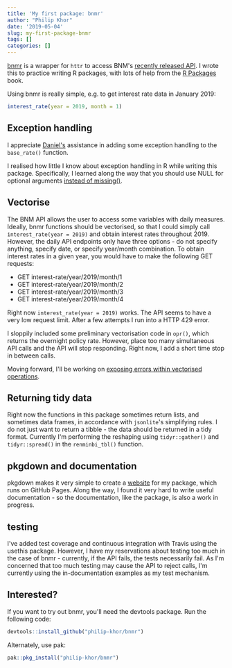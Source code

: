 ```yaml
---
title: 'My first package: bnmr'
author: "Philip Khor"
date: '2019-05-04'
slug: my-first-package-bnmr
tags: []
categories: []
---
```


[bnmr](/bnmr) is a wrapper for `httr` to access BNM's [recently released API](api.bnm.gov.my). I wrote this to practice writing R packages, with lots of help from the [R Packages](http://r-pkgs.had.co.nz/) book. 

Using bnmr is really simple, e.g. to get interest rate data in January 2019: 

```r
interest_rate(year = 2019, month = 1)
```

## Exception handling 

I appreciate [Daniel's](https://github.com/DanielYuo) assistance in adding some exception handling to the `base_rate()` function.

I realised how little I know about exception handling in R while writing this package. 
Specifically, I learned along the way that you should use NULL for optional arguments [instead of missing()](https://www.youtube.com/watch?v=dwS67RPq37Q). 

## Vectorise

The BNM API allows the user to access some variables with daily measures. Ideally, bnmr functions should be vectorised, so that I could simply call `interest_rate(year = 2019)` and obtain interest rates throughout 2019. However, the daily API endpoints only have three options - do not specify anything, specify date, or specify year/month combination. To obtain interest rates in a given year, you would have to make the following GET requests:

- GET interest-rate/year/2019/month/1
- GET interest-rate/year/2019/month/2
- GET interest-rate/year/2019/month/3
- GET interest-rate/year/2019/month/4

Right now `interest_rate(year = 2019)` works. The API seems to have a very low request limit. After a few attempts I run into a HTTP 429 error.

I sloppily included some preliminary vectorisation code in `opr()`, which returns the overnight policy rate. However, place too many simultaneous API calls and the API will stop responding. Right now, I add a short time stop in between calls.

Moving forward, I'll be working on [exposing errors within vectorised operations](https://gist.github.com/stephlocke/dc72be42e39997bef894dfc95b67fd8a).

## Returning tidy data 

Right now the functions in this package sometimes return lists, and sometimes data frames, in accordance with `jsonlite`'s simplifying rules. I do not just want to return a tibble - the data should be returned in a tidy format. Currently I'm performing the reshaping using `tidyr::gather()` and `tidyr::spread()` in the `renminbi_tbl()` function.

## pkgdown and documentation

pkgdown makes it very simple to create a [website](http://philip-khor.github.io/bnmr) for my package, which runs on GitHub Pages. Along the way, I found it very hard to write useful documentation - so the documentation, like the package, is also a work in progress. 

## testing

I've added test coverage and continuous integration with Travis using the usethis package. However, I have my reservations about testing too much in the case of bnmr - currently, if the API fails, the tests necessarily fail. As I'm concerned that too much testing may cause the API to reject calls, I'm currently using the in-documentation examples as my test mechanism. 

## Interested? 

If you want to try out bnmr, you'll need the devtools package. Run the following code: 

```r
devtools::install_github("philip-khor/bnmr")
```

Alternately, use pak:

```r
pak::pkg_install("philip-khor/bnmr")
```

